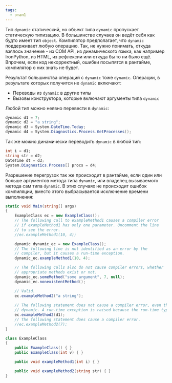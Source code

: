 ```yaml
---
tags:
  - этап1
---
```

Тип `dynamic` статический, но объект типа `dynamic` пропускает статическую типизацию. В большинстве случаев он ведёт себя как будто имеет тип `object`. Компилятор предполагает, что `dynamic` поддерживает любую операцию. Так, не нужно понимать, откуда взялось значение - из COM API, из динамического языка, как например IronPython, из HTML, из рефлексии или откуда бы то ни было ещё. Впрочем, если код некорректный, ошибки посыпятся в рантайме, компилятор о них знать не будет.

Результат большинства операций с `dynamic` тоже `dynamic`. Операции, в результате которых получится не `dynamic` включают:

- Переводы из `dynamic` в другие типы
- Вызовы конструктора, которые включают аргументы типа `dynamic`

Любой тип можно неявно перевести в `dynamic`:

```cs
dynamic d1 = 7;
dynamic d2 = "a string";
dynamic d3 = System.DateTime.Today;
dynamic d4 = System.Diagnostics.Process.GetProcesses();
```

Так же можно динамически переводить `dynamic` в любой тип:

```cs
int i = d1;
string str = d2;
DateTime dt = d3;
System.Diagnostics.Process[] procs = d4;
```

Разрешение перегрузок так же происходит в рантайме, если один или больше аргументов метода типа `dynamic`, или владелец вызываемого метода сам типа `dynamic`. В этих случаях не происходит ошибок компиляции, вместо этого выбрасывается исключение времени выполнения:

```cs
static void Main(string[] args)
{
    ExampleClass ec = new ExampleClass();
    // The following call to exampleMethod1 causes a compiler error
    // if exampleMethod1 has only one parameter. Uncomment the line
    // to see the error.
    //ec.exampleMethod1(10, 4);

    dynamic dynamic_ec = new ExampleClass();
    // The following line is not identified as an error by the
    // compiler, but it causes a run-time exception.
    dynamic_ec.exampleMethod1(10, 4);

    // The following calls also do not cause compiler errors, whether
    // appropriate methods exist or not.
    dynamic_ec.someMethod("some argument", 7, null);
    dynamic_ec.nonexistentMethod();

	// Valid.
	ec.exampleMethod2("a string");
	
	// The following statement does not cause a compiler error, even though ec is not
	// dynamic. A run-time exception is raised because the run-time type of d1 is int.
	ec.exampleMethod2(d1);
	// The following statement does cause a compiler error.
	//ec.exampleMethod2(7);
}

class ExampleClass
{
    public ExampleClass() { }
    public ExampleClass(int v) { }

    public void exampleMethod1(int i) { }

    public void exampleMethod2(string str) { }
}
```